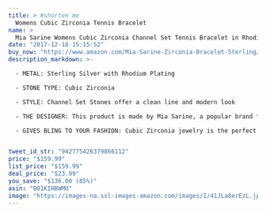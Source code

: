 ```yaml
---
title: > #shorten me
  Womens Cubic Zirconia Tennis Bracelet
name: >
  Mia Sarine Womens Cubic Zirconia Channel Set Tennis Bracelet in Rhodium Plated Sterling Silver
date: "2017-12-18 15:15:52"
buy_now: "https://www.amazon.com/Mia-Sarine-Zirconia-Bracelet-Sterling/dp/B01KIHBWMO?SubscriptionId=AKIAIA5RBQIWQVTCUEUQ&tag=coldcutdeals-20&linkCode=xm2&camp=2025&creative=165953&creativeASIN=B01KIHBWMO"
description_markdown: >-

  - METAL: Sterling Silver with Rhodium Plating

  - STONE TYPE: Cubic Zirconia

  - STYLE: Channel Set Stones offer a clean line and modern look

  - THE DESIGNER: This product is made by Mia Sarine, a popular brand for quality and very trendy jewelry collections. With eye-catching designs, these treasures are valued for its functionality and beauty. A woman can never go wrong with any item from the Mia Sarine collection.

  - GIVES BLING TO YOUR FASHION: Cubic Zirconia jewelry is the perfect way to add some serious sparkle to your wardrobe and you don't have to spend a lot to look fabulous. Cubic Zirconia's sparkle adds brilliance and brightens up any outfit.


tweet_id_str: "942775426379866112"
price: "$159.99"
list_price: "$159.99"
deal_price: "$23.99"
you_save: "$136.00 (85%)"
asin: "B01KIHBWMO"
image: "https://images-na.ssl-images-amazon.com/images/I/41JLa8erEzL.jpg"
---
```


